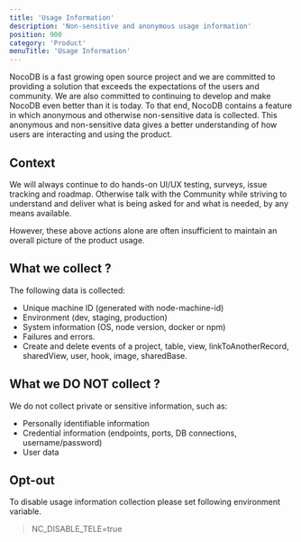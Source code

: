 ```yaml
---
title: 'Usage Information'
description: 'Non-sensitive and anonymous usage information'
position: 900
category: 'Product'
menuTitle: 'Usage Information'
---
```


<announcement></announcement>

NocoDB is a fast growing open source project and we are committed to providing a solution that exceeds the expectations of the users and community.
We are also committed to continuing to develop and make NocoDB even better than it is today.
To that end, NocoDB contains a feature in which anonymous and otherwise non-sensitive data is collected.
This anonymous and non-sensitive data gives a better understanding of how users are interacting and using the product.

## Context
We will always continue to do hands-on UI/UX testing, surveys, issue tracking and roadmap. 
Otherwise talk with the Community while striving to understand 
and deliver what is being asked for and what is needed, by any means available.

However, these above actions alone are often insufficient to maintain an overall picture of the product usage. 

## What we collect ?
The following data is collected:
- Unique machine ID (generated with node-machine-id)
- Environment (dev, staging, production)
- System information (OS, node version, docker or npm)
- Failures and errors.
- Create and delete events of a project, table, view, linkToAnotherRecord, sharedView, user, hook, image, sharedBase.


## What we DO NOT collect ?
We do not collect private or sensitive information, such as:
- Personally identifiable information 
- Credential information (endpoints, ports, DB connections, username/password)
- User data


## Opt-out
To disable usage information collection please set following environment variable.
> NC_DISABLE_TELE=true

